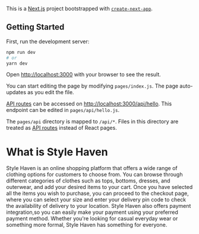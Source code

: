 This is a [Next.js](https://nextjs.org/) project bootstrapped with [`create-next-app`](https://github.com/vercel/next.js/tree/canary/packages/create-next-app).

## Getting Started

First, run the development server:

```bash
npm run dev
# or
yarn dev
```

Open [http://localhost:3000](http://localhost:3000) with your browser to see the result.

You can start editing the page by modifying `pages/index.js`. The page auto-updates as you edit the file.

[API routes](https://nextjs.org/docs/api-routes/introduction) can be accessed on [http://localhost:3000/api/hello](http://localhost:3000/api/hello). This endpoint can be edited in `pages/api/hello.js`.

The `pages/api` directory is mapped to `/api/*`. Files in this directory are treated as [API routes](https://nextjs.org/docs/api-routes/introduction) instead of React pages.

# What is Style Haven

<p>Style Haven is an online shopping platform that offers a wide range of clothing options for customers to choose from. You can browse through different categories of clothes such as tops, bottoms, dresses, and outerwear, and add your desired items to your cart. Once you have selected all the items you wish to purchase, you can proceed to the checkout page, where you can select your size and enter your delivery pin code to check the availability of delivery to your location. Style Haven also offers payment integration,so you can easily make your payment using your preferred payment method. Whether you're looking for casual everyday wear or something more formal, Style Haven has something for everyone.</p>
